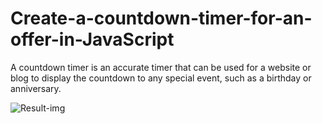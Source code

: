 # Create-a-countdown-timer-for-an-offer-in-JavaScript
 A countdown timer is an accurate timer that can be used for a website or blog to display the countdown to any special event, such as a birthday or anniversary.

![Result-img](https://github.com/adibmansuri511/Create-a-countdown-timer-for-an-offer-in-JavaScript/assets/135020831/8567bb55-947b-43c9-84e1-79825483f32b)
